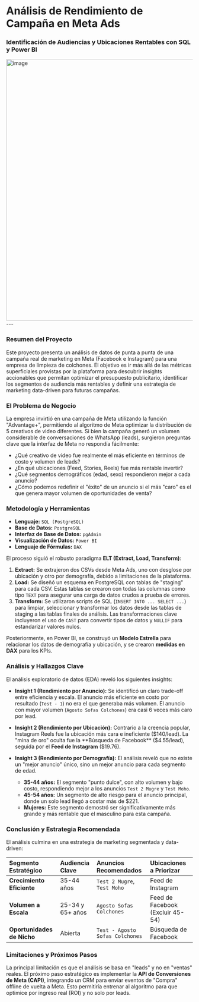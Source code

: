 
# Análisis de Rendimiento de Campaña en Meta Ads
### Identificación de Audiencias y Ubicaciones Rentables con SQL y Power BI

<img width="1268" height="704" alt="image" src="https://github.com/user-attachments/assets/4104384f-6559-4f0b-a7b2-eb578c8c1c4c" />
---

### Resumen del Proyecto

Este proyecto presenta un análisis de datos de punta a punta de una campaña real de marketing en Meta (Facebook e Instagram) para una empresa de limpieza de colchones. El objetivo es ir más allá de las métricas superficiales provistas por la plataforma para descubrir insights accionables que permitan optimizar el presupuesto publicitario, identificar los segmentos de audiencia más rentables y definir una estrategia de marketing data-driven para futuras campañas.

### El Problema de Negocio

La empresa invirtió en una campaña de Meta utilizando la función "Advantage+", permitiendo al algoritmo de Meta optimizar la distribución de 5 creativos de video diferentes. Si bien la campaña generó un volumen considerable de conversaciones de WhatsApp (leads), surgieron preguntas clave que la interfaz de Meta no respondía fácilmente:
* ¿Qué creativo de video fue realmente el más eficiente en términos de costo y volumen de leads?
* ¿En qué ubicaciones (Feed, Stories, Reels) fue más rentable invertir?
* ¿Qué segmentos demográficos (edad, sexo) respondieron mejor a cada anuncio?
* ¿Cómo podemos redefinir el "éxito" de un anuncio si el más "caro" es el que genera mayor volumen de oportunidades de venta?

### Metodología y Herramientas

* **Lenguaje:** `SQL (PostgreSQL)`
* **Base de Datos:** `PostgreSQL`
* **Interfaz de Base de Datos:** `pgAdmin`
* **Visualización de Datos:** `Power BI`
* **Lenguaje de Fórmulas:** `DAX`

El proceso siguió el robusto paradigma **ELT (Extract, Load, Transform)**:
1.  **Extract:** Se extrajeron dos CSVs desde Meta Ads, uno con desglose por ubicación y otro por demografía, debido a limitaciones de la plataforma.
2.  **Load:** Se diseñó un esquema en PostgreSQL con tablas de "staging" para cada CSV. Estas tablas se crearon con todas las columnas como tipo `TEXT` para asegurar una carga de datos crudos a prueba de errores.
3.  **Transform:** Se utilizaron scripts de SQL (`INSERT INTO ... SELECT ...`) para limpiar, seleccionar y transformar los datos desde las tablas de staging a las tablas finales de análisis. Las transformaciones clave incluyeron el uso de `CAST` para convertir tipos de datos y `NULLIF` para estandarizar valores nulos.

Posteriormente, en Power BI, se construyó un **Modelo Estrella** para relacionar los datos de demografía y ubicación, y se crearon **medidas en DAX** para los KPIs.

### Análisis y Hallazgos Clave

El análisis exploratorio de datos (EDA) reveló los siguientes insights:

* **Insight 1 (Rendimiento por Anuncio):** Se identificó un claro trade-off entre eficiencia y escala. El anuncio más eficiente en costo por resultado (`Test - 1`) no era el que generaba más volumen. El anuncio con mayor volumen (`Agosto Sofas Colchones`) era casi 6 veces más caro por lead.

* **Insight 2 (Rendimiento por Ubicación):** Contrario a la creencia popular, Instagram Reels fue la ubicación más cara e ineficiente ($140/lead). La "mina de oro" oculta fue la **Búsqueda de Facebook** ($4.55/lead), seguida por el **Feed de Instagram** ($19.76).

* **Insight 3 (Rendimiento por Demografía):** El análisis reveló que no existe un "mejor anuncio" único, sino un mejor anuncio para cada segmento de edad.
    * **35-44 años:** El segmento "punto dulce", con alto volumen y bajo costo, respondiendo mejor a los anuncios `Test 2 Mugre` y `Test Moho`.
    * **45-54 años:** Un segmento de alto riesgo para el anuncio principal, donde un solo lead llegó a costar más de $221.
    * **Mujeres:** Este segmento demostró ser significativamente más grande y más rentable que el masculino para esta campaña.

### Conclusión y Estrategia Recomendada

El análisis culmina en una estrategia de marketing segmentada y data-driven:

| Segmento Estratégico | Audiencia Clave | Anuncios Recomendados | Ubicaciones a Priorizar |
| :--- | :--- | :--- | :--- |
| **Crecimiento Eficiente** | 35-44 años | `Test 2 Mugre`, `Test Moho` | Feed de Instagram |
| **Volumen a Escala** | 25-34 y 65+ años | `Agosto Sofas Colchones` | Feed de Facebook (Excluir 45-54) |
| **Oportunidades de Nicho** | Abierta | `Test - Agosto Sofas Colchones` | Búsqueda de Facebook |

### Limitaciones y Próximos Pasos

La principal limitación es que el análisis se basa en "leads" y no en "ventas" reales. El próximo paso estratégico es implementar la **API de Conversiones de Meta (CAPI)**, integrando un CRM para enviar eventos de "Compra" offline de vuelta a Meta. Esto permitiría entrenar al algoritmo para que optimice por ingreso real (ROI) y no solo por leads.
